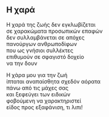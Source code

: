 ## Η χαρά

Η χαρά της ζωής δεν εγκλωβίζεται  
σε χαρακώματα προσωπικών επαφών  
δεν συλλαμβάνεται σε απόχες  
πανούργων ανθρωποδίφων   
που ως γνήσιοι συλλέκτες  
επιθυμούν σε σφαγιστό δοχείο  
να την δουν  

Η χάρα μου για την ζωή  
ίπταται αναπαίσθητα σχεδόν αόρατα  
πάνω από τις μάχες σας  
και ξεφεύγει των ειδικών  
φοβούμενη να χαρακτηριστεί  
είδος προς εξαφάνιση, τι λιπι!  
